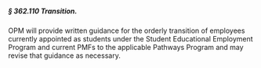 ##### § 362.110 Transition. #####

OPM will provide written guidance for the orderly transition of employees currently appointed as students under the Student Educational Employment Program and current PMFs to the applicable Pathways Program and may revise that guidance as necessary.